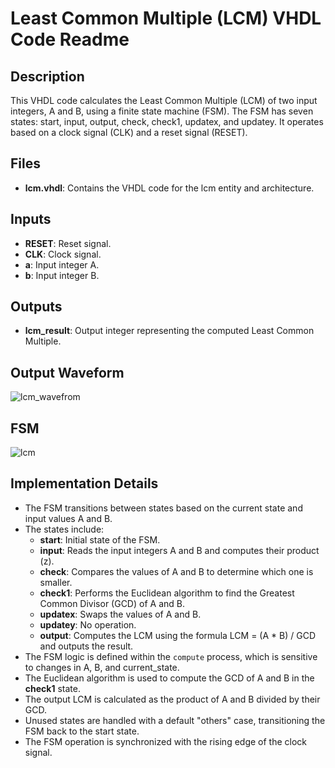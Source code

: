 # Least Common Multiple (LCM) VHDL Code Readme

## Description
This VHDL code calculates the Least Common Multiple (LCM) of two input integers, A and B, using a finite state machine (FSM). The FSM has seven states: start, input, output, check, check1, updatex, and updatey. It operates based on a clock signal (CLK) and a reset signal (RESET).

## Files
- **lcm.vhdl**: Contains the VHDL code for the lcm entity and architecture.

## Inputs
- **RESET**: Reset signal.
- **CLK**: Clock signal.
- **a**: Input integer A.
- **b**: Input integer B.

## Outputs
- **lcm_result**: Output integer representing the computed Least Common Multiple.

## Output Waveform


![lcm_wavefrom](https://github.com/Roshan-T/VHDL/assets/82012823/50a01d98-e31b-42bc-9c3c-ba1e12204e90)


## FSM 
![lcm](https://github.com/Roshan-T/VHDL/assets/82012823/54ec84ac-2bc1-4c39-ad8b-a8d46483a033)



## Implementation Details
- The FSM transitions between states based on the current state and input values A and B.
- The states include:
  - **start**: Initial state of the FSM.
  - **input**: Reads the input integers A and B and computes their product (z).
  - **check**: Compares the values of A and B to determine which one is smaller.
  - **check1**: Performs the Euclidean algorithm to find the Greatest Common Divisor (GCD) of A and B.
  - **updatex**: Swaps the values of A and B.
  - **updatey**: No operation.
  - **output**: Computes the LCM using the formula LCM = (A * B) / GCD and outputs the result.
- The FSM logic is defined within the `compute` process, which is sensitive to changes in A, B, and current_state.
- The Euclidean algorithm is used to compute the GCD of A and B in the **check1** state.
- The output LCM is calculated as the product of A and B divided by their GCD.
- Unused states are handled with a default "others" case, transitioning the FSM back to the start state.
- The FSM operation is synchronized with the rising edge of the clock signal.

